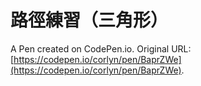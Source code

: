 # 路徑練習（三角形）

A Pen created on CodePen.io. Original URL: [https://codepen.io/corlyn/pen/BaprZWe](https://codepen.io/corlyn/pen/BaprZWe).


